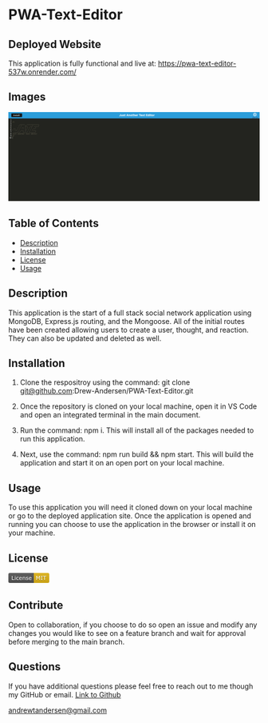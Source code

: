 # PWA-Text-Editor

## Deployed Website 
This application is fully functional and live at:
https://pwa-text-editor-537w.onrender.com/

## Images
![Image of JATE](<./images/JATE.png>)

## Table of Contents
- [Description](#description)
- [Installation](#installation)
- [License](#license)
- [Usage](#usage)

## Description
This application is the start of a full stack social network application using MongoDB, Express.js routing, and the Mongoose. All of the initial routes have been created allowing users to create a user, thought, and reaction. They can also be updated and deleted as well. 

## Installation
1. Clone the respositroy using the command:
 git clone git@github.com:Drew-Andersen/PWA-Text-Editor.git

2. Once the repository is cloned on your local machine, open it in VS Code and open an integrated terminal in the main document.

3. Run the command: npm i. This will install all of the packages needed to run this application.

4. Next, use the command: npm run build && npm start. This will build the application and start it on an open port on your local machine.

## Usage
To use this application you will need it cloned down on your local machine or go to the deployed application site. Once the application is opened and running you can choose to use the application in the browser or install it on your machine.

## License
![MIT License badge](<./images/MIT-badge.png>)

## Contribute
Open to collaboration, if you choose to do so open an issue and modify any changes you would like to see on a feature branch and wait for approval before merging to the main branch.

## Questions
If you have additional questions please feel free to reach out to me though my GitHub or email.
[Link to Github](https://github.com/Drew-Andersen)

<a href="mailto:andrewtandersen@gmail.com">andrewtandersen@gmail.com</a>